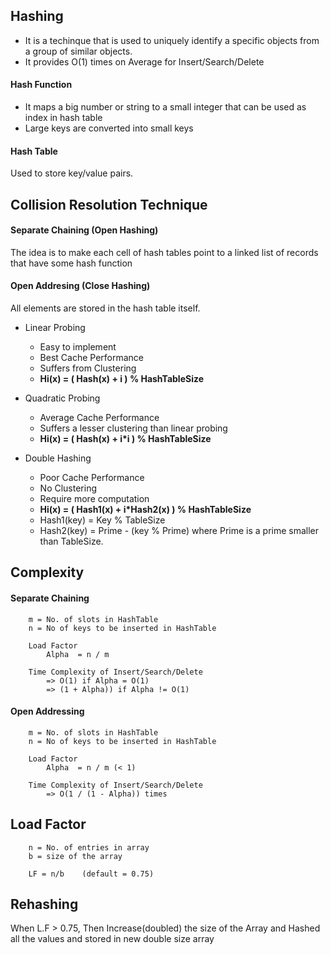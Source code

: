 ## Hashing
-   It is a techinque that is used to uniquely identify a specific objects from a group of similar objects.
-   It provides O(1) times on Average for Insert/Search/Delete

#### Hash Function
-   It maps a big number or string to a small integer that can be used as index in hash table
-   Large keys are converted into small keys 

#### Hash Table
Used to store key/value pairs.

## Collision Resolution Technique

####    Separate Chaining (Open Hashing)    ####
The idea is to make each cell of hash tables point to a linked list of records that have some hash function

####    Open Addresing (Close Hashing)  ####
All elements are stored in the hash table itself.

-   Linear Probing
    -   Easy to implement
    -   Best Cache Performance
    -   Suffers from Clustering
    -   **Hi(x) = ( Hash(x) + i ) % HashTableSize**

-   Quadratic Probing
    -   Average Cache Performance
    -   Suffers a lesser clustering than linear probing
    -   **Hi(x) = ( Hash(x) + i*i ) % HashTableSize**

-   Double Hashing
    -   Poor Cache Performance
    -   No Clustering
    -   Require more computation
    -   **Hi(x) = ( Hash1(x) + i*Hash2(x) ) % HashTableSize**
    -   Hash1(key) = Key % TableSize
    -   Hash2(key) = Prime - (key % Prime) 
        where Prime is a prime smaller than TableSize.

## Complexity

####    Separate Chaining
```
    m = No. of slots in HashTable
    n = No of keys to be inserted in HashTable
    
    Load Factor
        Alpha  = n / m 

    Time Complexity of Insert/Search/Delete 
        => O(1) if Alpha = O(1) 
        => (1 + Alpha)) if Alpha != O(1)
```


####    Open Addressing
```
    m = No. of slots in HashTable
    n = No of keys to be inserted in HashTable
    
    Load Factor
        Alpha  = n / m (< 1)

    Time Complexity of Insert/Search/Delete 
        => O(1 / (1 - Alpha)) times
```


##  Load Factor 
```
    n = No. of entries in array 
    b = size of the array
    
    LF = n/b    (default = 0.75)
```

##  Rehashing
When L.F > 0.75, Then Increase(doubled) the size of the Array and Hashed all the values and stored in new double size array 